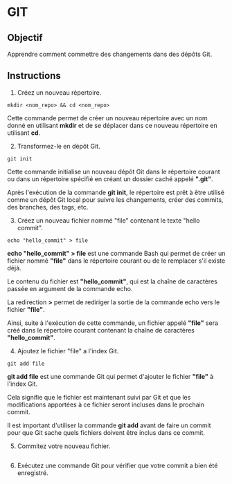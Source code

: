 # GIT 

## Objectif
Apprendre comment commettre des changements dans des dépôts Git.

## Instructions

1. Créez un nouveau répertoire.
```
mkdir <nom_repo> && cd <nom_repo>
```
Cette commande permet de créer un nouveau répertoire avec un nom donné en utilisant **mkdir** et de se déplacer dans ce nouveau répertoire en utilisant **cd**.

2. Transformez-le en dépôt Git.
```
git init
```
Cette commande initialise un nouveau dépôt Git dans le répertoire courant ou dans un répertoire spécifié en créant un dossier caché appelé **".git"**.

Après l'exécution de la commande **git init**, le répertoire est prêt à être utilisé comme un dépôt Git local pour suivre les changements, créer des commits, des branches, des tags, etc.

3. Créez un nouveau fichier nommé "file" contenant le texte "hello commit".
```
echo "hello_commit" > file
```
**echo "hello_commit" > file** est une commande Bash qui permet de créer un fichier nommé **"file"** dans le répertoire courant ou de le remplacer s'il existe déjà. 

Le contenu du fichier est **"hello_commit"**, qui est la chaîne de caractères passée en argument de la commande echo.

La redirection **>** permet de rediriger la sortie de la commande echo vers le fichier **"file"**. 

Ainsi, suite à l'exécution de cette commande, un fichier appelé **"file"** sera créé dans le répertoire courant contenant la chaîne de caractères **"hello_commit"**.

4. Ajoutez le fichier "file" a l'index Git.
```
git add file
```
**git add file** est une commande Git qui permet d'ajouter le fichier **"file"** à l'index Git. 

Cela signifie que le fichier est maintenant suivi par Git et que les modifications apportées à ce fichier seront incluses dans le prochain commit.

Il est important d'utiliser la commande **git add** avant de faire un commit pour que Git sache quels fichiers doivent être inclus dans ce commit.

5. Commitez votre nouveau fichier.
```
```
6. Exécutez une commande Git pour vérifier que votre commit a bien été enregistré.
```
```
